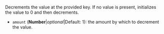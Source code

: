 Decrements the value at the provided key. If no value is present, initializes the value to 0 and then decrements.

* `amount` (**Number**|_optional_|Default: 1): the amount by which to decrement the value.
